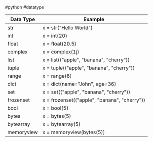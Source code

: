 #python #datatype

| Data Type  | Example                                      |
| ---------- | -------------------------------------------- |
| str        | x = str("Hello World")                       |
| int        | x = int(20)                                  |
| float      | x = float(20.5)                              |
| complex    | x = complex(1j)                              |
| list       | x = list(("apple", "banana", "cherry"))      |
| tuple      | x = tuple(("apple", "banana", "cherry"))     |
| range      | x = range(6)                                 |
| dict       | x = dict(name="John", age=36)                |
| set        | x = set(("apple", "banana", "cherry"))       |
| frozenset  | x = frozenset(("apple", "banana", "cherry")) |
| bool       | x = bool(5)                                  |
| bytes      | x = bytes(5)                                 |
| bytearray  | x = bytearray(5)                             |
| memoryview | x = memoryview(bytes(5))                     |
